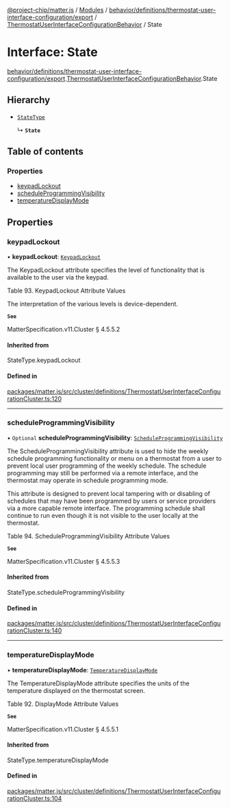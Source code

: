 [@project-chip/matter.js](../README.md) / [Modules](../modules.md) / [behavior/definitions/thermostat-user-interface-configuration/export](../modules/behavior_definitions_thermostat_user_interface_configuration_export.md) / [ThermostatUserInterfaceConfigurationBehavior](../modules/behavior_definitions_thermostat_user_interface_configuration_export.ThermostatUserInterfaceConfigurationBehavior.md) / State

# Interface: State

[behavior/definitions/thermostat-user-interface-configuration/export](../modules/behavior_definitions_thermostat_user_interface_configuration_export.md).[ThermostatUserInterfaceConfigurationBehavior](../modules/behavior_definitions_thermostat_user_interface_configuration_export.ThermostatUserInterfaceConfigurationBehavior.md).State

## Hierarchy

- [`StateType`](../modules/behavior_definitions_thermostat_user_interface_configuration_export._internal_.md#statetype)

  ↳ **`State`**

## Table of contents

### Properties

- [keypadLockout](behavior_definitions_thermostat_user_interface_configuration_export.ThermostatUserInterfaceConfigurationBehavior.State.md#keypadlockout)
- [scheduleProgrammingVisibility](behavior_definitions_thermostat_user_interface_configuration_export.ThermostatUserInterfaceConfigurationBehavior.State.md#scheduleprogrammingvisibility)
- [temperatureDisplayMode](behavior_definitions_thermostat_user_interface_configuration_export.ThermostatUserInterfaceConfigurationBehavior.State.md#temperaturedisplaymode)

## Properties

### keypadLockout

• **keypadLockout**: [`KeypadLockout`](../enums/cluster_export.ThermostatUserInterfaceConfiguration.KeypadLockout.md)

The KeypadLockout attribute specifies the level of functionality that is available to the user via the
keypad.

Table 93. KeypadLockout Attribute Values

The interpretation of the various levels is device-dependent.

**`See`**

MatterSpecification.v11.Cluster § 4.5.5.2

#### Inherited from

StateType.keypadLockout

#### Defined in

[packages/matter.js/src/cluster/definitions/ThermostatUserInterfaceConfigurationCluster.ts:120](https://github.com/project-chip/matter.js/blob/2d9f2165d2672864fda3496a6d0d5f93597f82c6/packages/matter.js/src/cluster/definitions/ThermostatUserInterfaceConfigurationCluster.ts#L120)

___

### scheduleProgrammingVisibility

• `Optional` **scheduleProgrammingVisibility**: [`ScheduleProgrammingVisibility`](../enums/cluster_export.ThermostatUserInterfaceConfiguration.ScheduleProgrammingVisibility.md)

The ScheduleProgrammingVisibility attribute is used to hide the weekly schedule programming
functionality or menu on a thermostat from a user to prevent local user programming of the weekly
schedule. The schedule programming may still be performed via a remote interface, and the thermostat may
operate in schedule programming mode.

This attribute is designed to prevent local tampering with or disabling of schedules that may have been
programmed by users or service providers via a more capable remote interface. The programming schedule
shall continue to run even though it is not visible to the user locally at the thermostat.

Table 94. ScheduleProgrammingVisibility Attribute Values

**`See`**

MatterSpecification.v11.Cluster § 4.5.5.3

#### Inherited from

StateType.scheduleProgrammingVisibility

#### Defined in

[packages/matter.js/src/cluster/definitions/ThermostatUserInterfaceConfigurationCluster.ts:140](https://github.com/project-chip/matter.js/blob/2d9f2165d2672864fda3496a6d0d5f93597f82c6/packages/matter.js/src/cluster/definitions/ThermostatUserInterfaceConfigurationCluster.ts#L140)

___

### temperatureDisplayMode

• **temperatureDisplayMode**: [`TemperatureDisplayMode`](../enums/cluster_export.ThermostatUserInterfaceConfiguration.TemperatureDisplayMode.md)

The TemperatureDisplayMode attribute specifies the units of the temperature displayed on the thermostat
screen.

Table 92. DisplayMode Attribute Values

**`See`**

MatterSpecification.v11.Cluster § 4.5.5.1

#### Inherited from

StateType.temperatureDisplayMode

#### Defined in

[packages/matter.js/src/cluster/definitions/ThermostatUserInterfaceConfigurationCluster.ts:104](https://github.com/project-chip/matter.js/blob/2d9f2165d2672864fda3496a6d0d5f93597f82c6/packages/matter.js/src/cluster/definitions/ThermostatUserInterfaceConfigurationCluster.ts#L104)
